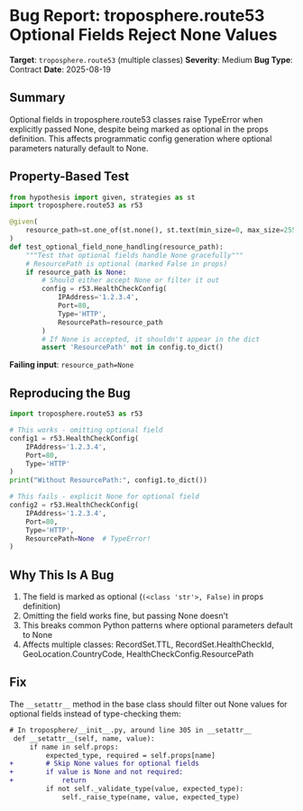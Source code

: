 # Bug Report: troposphere.route53 Optional Fields Reject None Values

**Target**: `troposphere.route53` (multiple classes)
**Severity**: Medium
**Bug Type**: Contract
**Date**: 2025-08-19

## Summary

Optional fields in troposphere.route53 classes raise TypeError when explicitly passed None, despite being marked as optional in the props definition. This affects programmatic config generation where optional parameters naturally default to None.

## Property-Based Test

```python
from hypothesis import given, strategies as st
import troposphere.route53 as r53

@given(
    resource_path=st.one_of(st.none(), st.text(min_size=0, max_size=255))
)
def test_optional_field_none_handling(resource_path):
    """Test that optional fields handle None gracefully"""
    # ResourcePath is optional (marked False in props)
    if resource_path is None:
        # Should either accept None or filter it out
        config = r53.HealthCheckConfig(
            IPAddress='1.2.3.4',
            Port=80,
            Type='HTTP',
            ResourcePath=resource_path
        )
        # If None is accepted, it shouldn't appear in the dict
        assert 'ResourcePath' not in config.to_dict()
```

**Failing input**: `resource_path=None`

## Reproducing the Bug

```python
import troposphere.route53 as r53

# This works - omitting optional field
config1 = r53.HealthCheckConfig(
    IPAddress='1.2.3.4',
    Port=80,
    Type='HTTP'
)
print("Without ResourcePath:", config1.to_dict())

# This fails - explicit None for optional field
config2 = r53.HealthCheckConfig(
    IPAddress='1.2.3.4',
    Port=80,
    Type='HTTP',
    ResourcePath=None  # TypeError!
)
```

## Why This Is A Bug

1. The field is marked as optional (`(<class 'str'>, False)` in props definition)
2. Omitting the field works fine, but passing None doesn't
3. This breaks common Python patterns where optional parameters default to None
4. Affects multiple classes: RecordSet.TTL, RecordSet.HealthCheckId, GeoLocation.CountryCode, HealthCheckConfig.ResourcePath

## Fix

The `__setattr__` method in the base class should filter out None values for optional fields instead of type-checking them:

```diff
# In troposphere/__init__.py, around line 305 in __setattr__
 def __setattr__(self, name, value):
     if name in self.props:
         expected_type, required = self.props[name]
+        # Skip None values for optional fields
+        if value is None and not required:
+            return
         if not self._validate_type(value, expected_type):
             self._raise_type(name, value, expected_type)
```